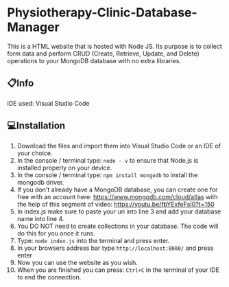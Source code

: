 # Physiotherapy-Clinic-Database-Manager
This is a HTML website that is hosted with Node JS. Its purpose is to collect form data and perform CRUD (Create, Retrieve, Update, and Delete) operations to your MongoDB database with no extra libraries.

## :clipboard:Info
IDE used: Visual Studio Code

## :computer:Installation
1. Download the files and import them into Visual Studio Code or an IDE of your choice.
2. In the console / terminal type: ```node - v``` to ensure that Node.js is installed properly on your device.
3. In the console / terminal type: ```npm install mongodb``` to install the mongodb driver.
4. If you don't already have a MongoDB database, you can create one for free with an account here: https://www.mongodb.com/cloud/atlas with the help of this segment of video: https://youtu.be/fbYExfeFsI0?t=150
5. In index.js make sure to paste your uri into line 3 and add your database name into line 4.
6. You DO NOT need to create collections in your database. The code will do this for you once it runs.
7. Type: ```node index.js``` into the terminal and press enter.
8. In your browsers address bar type ```http://localhost:8000/``` and press enter
9. Now you can use the website as you wish.
10. When you are finished you can press: ```Ctrl+C``` in the terminal of your IDE to end the connection.

